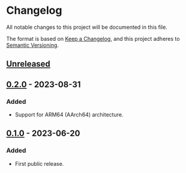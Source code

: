 # Changelog

All notable changes to this project will be documented in this file.

The format is based on [Keep a Changelog](https://keepachangelog.com/en/1.0.0/),
and this project adheres to [Semantic Versioning](https://semver.org/spec/v2.0.0.html).

## [Unreleased]

## [0.2.0] - 2023-08-31

### Added

- Support for ARM64 (AArch64) architecture.

## [0.1.0] - 2023-06-20

### Added

- First public release.

[unreleased]: https://gitlab.com/tozd/go/pcontrol/-/compare/v0.2.0...main
[0.2.0]: https://gitlab.com/tozd/go/pcontrol/-/compare/v0.1.0...v0.2.0
[0.1.0]: https://gitlab.com/tozd/go/pcontrol/-/tags/v0.1.0

<!-- markdownlint-disable-file MD024 -->
